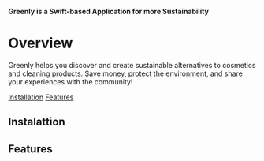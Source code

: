 ****Greenly is a Swift-based Application for more Sustainability****

# Overview

Greenly helps you discover and create sustainable alternatives to cosmetics and cleaning products. Save money, protect the environment, and share your experiences with the community!


[Installation](#installation)
[Features](#features)

## Instalattion

## Features

